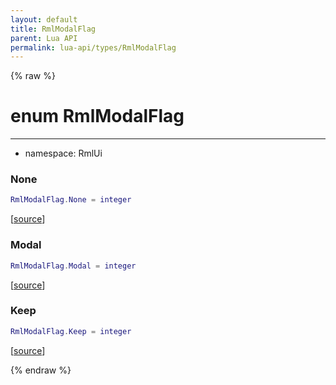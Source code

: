 ```yaml
---
layout: default
title: RmlModalFlag
parent: Lua API
permalink: lua-api/types/RmlModalFlag
---
```


{% raw %}

# enum RmlModalFlag
---

- namespace: RmlUi




### None

```lua
RmlModalFlag.None = integer
```

[<a href="https://github.com/beyond-all-reason/RecoilEngine/blob/b4d0041e4c68c34dace9abf492f9193d28ef5d7e/rts/Rml/SolLua/bind/Document.cpp#L107-L107" target="_blank">source</a>]








### Modal

```lua
RmlModalFlag.Modal = integer
```

[<a href="https://github.com/beyond-all-reason/RecoilEngine/blob/b4d0041e4c68c34dace9abf492f9193d28ef5d7e/rts/Rml/SolLua/bind/Document.cpp#L109-L109" target="_blank">source</a>]








### Keep

```lua
RmlModalFlag.Keep = integer
```

[<a href="https://github.com/beyond-all-reason/RecoilEngine/blob/b4d0041e4c68c34dace9abf492f9193d28ef5d7e/rts/Rml/SolLua/bind/Document.cpp#L111-L111" target="_blank">source</a>]











{% endraw %}